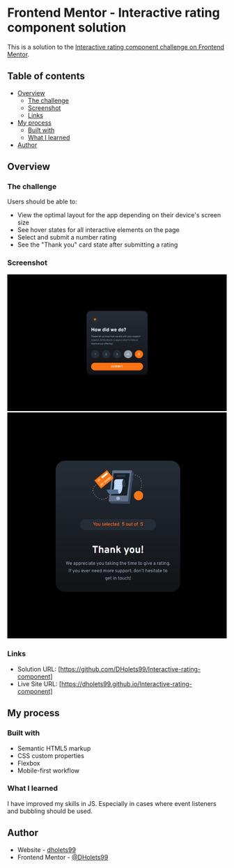 # Frontend Mentor - Interactive rating component solution

This is a solution to the [Interactive rating component challenge on Frontend Mentor](https://www.frontendmentor.io/challenges/interactive-rating-component-koxpeBUmI).

## Table of contents

- [Overview](#overview)
  - [The challenge](#the-challenge)
  - [Screenshot](#screenshot)
  - [Links](#links)
- [My process](#my-process)
  - [Built with](#built-with)
  - [What I learned](#what-i-learned)
- [Author](#author)

## Overview

### The challenge

Users should be able to:

- View the optimal layout for the app depending on their device's screen size
- See hover states for all interactive elements on the page
- Select and submit a number rating
- See the "Thank you" card state after submitting a rating

### Screenshot

![](./screenshot.jpg)
![](./screenshot_2.jpg)

### Links

- Solution URL: [https://github.com/DHolets99/Interactive-rating-component]
- Live Site URL: [https://dholets99.github.io/Interactive-rating-component]

## My process

### Built with

- Semantic HTML5 markup
- CSS custom properties
- Flexbox
- Mobile-first workflow

### What I learned

I have improved my skills in JS. Especially in cases where event listeners and bubbling should be used.


## Author

- Website - [dholets99](https://dholets99.github.io/Interactive-rating-component/)
- Frontend Mentor - [@DHolets99](https://www.frontendmentor.io/profile/DHolets99)

